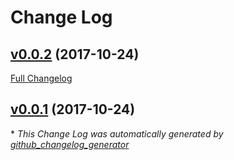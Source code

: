 # Change Log

## [v0.0.2](https://github.com/feathers-x/feathers-plus-cli/tree/v0.0.2) (2017-10-24)
[Full Changelog](https://github.com/feathers-x/feathers-plus-cli/compare/v0.0.1...v0.0.2)

## [v0.0.1](https://github.com/feathers-x/feathers-plus-cli/tree/v0.0.1) (2017-10-24)


\* *This Change Log was automatically generated by [github_changelog_generator](https://github.com/skywinder/Github-Changelog-Generator)*